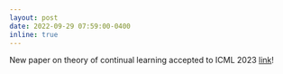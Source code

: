 ```yaml
---
layout: post
date: 2022-09-29 07:59:00-0400
inline: true
---
```


New paper on theory of continual learning accepted to ICML 2023 [link](https://arxiv.org/pdf/2305.00316.pdf)!
